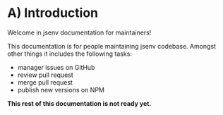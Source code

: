 # A) Introduction

Welcome in jsenv documentation for maintainers!

This documentation is for people maintaining jsenv codebase.
Amongst other things it includes the following tasks:

- manager issues on GitHub
- review pull request
- merge pull request
- publish new versions on NPM

**This rest of this documentation is not ready yet.**
